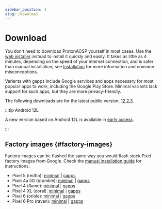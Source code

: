 ```yaml
---
sidebar_position: 1
slug: /download
---
```


# Download

You don't need to download ProtonAOSP yourself in most cases. Use the [web installer](install/web.mdx) instead to install it quickly and easily. It takes as little as 4 minutes, depending on the speed of your internet connection, and is safer than manual installation; see [Installation](install/install.md) for more information and common misconceptions.

Variants with gapps include Google services and apps necessary for most popular apps to work, including the Google Play Store. Minimal variants lack support for such apps, but they are more privacy-friendly.

The following downloads are for the latest public version, [12.2.3](../versions/12/12.2.3.md).

:::tip Android 12L

A new version based on Android 12L is available in [early access](../versions/12/12.3.0.md).

:::

## Factory images {#factory-images}

Factory images can be flashed the same way you would flash stock Pixel factory images from Google. Check the [manual installation guide](install/manual.mdx) for instructions.

- Pixel 5 (redfin): [minimal](https://github.com/ProtonAOSP/android_device_google_redbull/releases/download/v12.2.3/proton-aosp_redfin-factory_12.2.3.zip) | [gapps](https://github.com/ProtonAOSP/android_device_google_redbull/releases/download/v12.2.3/proton-aosp_redfin-factory_12.2.3-gapps.zip)
- Pixel 4a 5G (bramble): [minimal](https://github.com/ProtonAOSP/android_device_google_redbull/releases/download/v12.2.3/proton-aosp_bramble-factory_12.2.3.zip) | [gapps](https://github.com/ProtonAOSP/android_device_google_redbull/releases/download/v12.2.3/proton-aosp_bramble-factory_12.2.3-gapps.zip)
- Pixel 4 (flame): [minimal](https://github.com/ProtonAOSP/android_device_google_coral/releases/download/v12.2.3/proton-aosp_flame-factory_12.2.3.zip) | [gapps](https://github.com/ProtonAOSP/android_device_google_coral/releases/download/v12.2.3/proton-aosp_flame-factory_12.2.3-gapps.zip)
- Pixel 4 XL (coral): [minimal](https://github.com/ProtonAOSP/android_device_google_coral/releases/download/v12.2.3/proton-aosp_coral-factory_12.2.3.zip) | [gapps](https://github.com/ProtonAOSP/android_device_google_coral/releases/download/v12.2.3/proton-aosp_coral-factory_12.2.3-gapps.zip)
- Pixel 6 (oriole): [minimal](https://github.com/ProtonAOSP/android_device_google_raviole/releases/download/v12.2.3/proton-aosp_oriole-factory_12.2.3.zip) | [gapps](https://github.com/ProtonAOSP/android_device_google_raviole/releases/download/v12.2.3/proton-aosp_oriole-factory_12.2.3-gapps.zip)
- Pixel 6 Pro (raven): [minimal](https://github.com/ProtonAOSP/android_device_google_raviole/releases/download/v12.2.3/proton-aosp_raven-factory_12.2.3.zip) | [gapps](https://github.com/ProtonAOSP/android_device_google_raviole/releases/download/v12.2.3/proton-aosp_raven-factory_12.2.3-gapps.zip)
